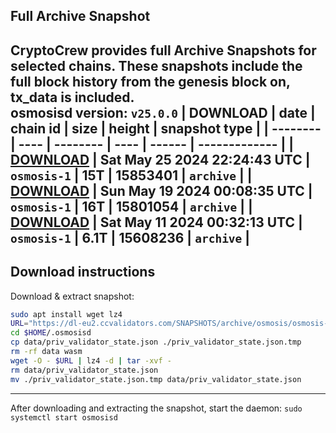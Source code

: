 ## Full Archive Snapshot
CryptoCrew provides full Archive Snapshots for selected chains. These snapshots include the full block history from the genesis block on, tx_data is included.  
osmosisd version: `v25.0.0`
| DOWNLOAD | date | chain id | size | height | snapshot type |
| -------- | ---- | -------- | ---- | ------ | ------------- |
| **[DOWNLOAD](https://dl-eu2.ccvalidators.com/SNAPSHOTS/archive/osmosis/osmosis-1_15853401.tar.lz4)** | Sat May 25 2024 22:24:43 UTC | `osmosis-1` | 15T | 15853401 | `archive` |
| **[DOWNLOAD](https://dl-eu2.ccvalidators.com/SNAPSHOTS/archive/osmosis/osmosis-1_15801054.tar.lz4)** | Sun May 19 2024 00:08:35 UTC | `osmosis-1` | 16T | 15801054 | `archive` |
| **[DOWNLOAD](https://dl-eu2.ccvalidators.com/SNAPSHOTS/archive/osmosis/osmosis-1_15608236.tar.lz4)** | Sat May 11 2024 00:32:13 UTC | `osmosis-1` | 6.1T | 15608236 | `archive` |
---

## Download instructions
Download & extract snapshot:
```sh
sudo apt install wget lz4
URL="https://dl-eu2.ccvalidators.com/SNAPSHOTS/archive/osmosis/osmosis-1_15853401.tar.lz4"
cd $HOME/.osmosisd
cp data/priv_validator_state.json ./priv_validator_state.json.tmp
rm -rf data wasm
wget -O - $URL | lz4 -d | tar -xvf -
rm data/priv_validator_state.json
mv ./priv_validator_state.json.tmp data/priv_validator_state.json
```

---

After downloading and extracting the snapshot, start the daemon: `sudo systemctl start osmosisd`

